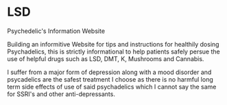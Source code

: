 # LSD
Psychedelic's Information Website

Building an informitive Website for tips and instructions for healthily dosing Psychadelics, this is strictly informational to help patients safely persue the use of helpful drugs such as LSD, DMT, K, Mushrooms and Cannabis.

I suffer from a major form of depression along with a mood disorder and psycadelics are the safest treatment I choose as there is no harmful long term side effects of use of said psychadelics which I cannot say the same for SSRI's and other anti-depressants.

